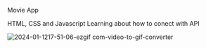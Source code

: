 Movie App

HTML, CSS and Javascript
Learning about how to conect with API

![2024-01-1217-51-06-ezgif com-video-to-gif-converter](https://github.com/Rafa6tz/Movie-App/assets/110938418/08b62f60-c4b9-499a-b025-a0844461f2cd)
